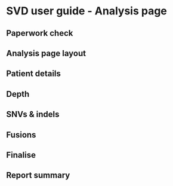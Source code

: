 # SVD user guide - Analysis page

## Paperwork check

## Analysis page layout

## Patient details

## Depth

## SNVs & indels

## Fusions

## Finalise

## Report summary
